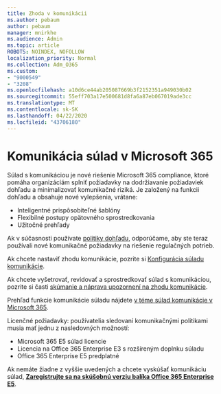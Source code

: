 ```yaml
---
title: Zhoda v komunikácii
ms.author: pebaum
author: pebaum
manager: mnirkhe
ms.audience: Admin
ms.topic: article
ROBOTS: NOINDEX, NOFOLLOW
localization_priority: Normal
ms.collection: Adm_O365
ms.custom:
- "9000549"
- "3208"
ms.openlocfilehash: a10d6ce44ab205087669b3f2152351a949030b02
ms.sourcegitcommit: 55eff703a17e500681d8fa6a87eb067019ade3cc
ms.translationtype: MT
ms.contentlocale: sk-SK
ms.lasthandoff: 04/22/2020
ms.locfileid: "43706180"
---
```

# <a name="communication-compliance-in-microsoft-365"></a>Komunikácia súlad v Microsoft 365

Súlad s komunikáciou je nové riešenie Microsoft 365 compliance, ktoré pomáha organizáciám splniť požiadavky na dodržiavanie požiadaviek dohľadu a minimalizovať komunikačné riziká. Je založený na funkcii dohľadu a obsahuje nové vylepšenia, vrátane:

- Inteligentné prispôsobiteľné šablóny
- Flexibilné postupy opätovného sprostredkovania
- Užitočné prehľady

Ak v súčasnosti používate [politiky dohľadu](https://docs.microsoft.com/microsoft-365/compliance/supervision-policies), odporúčame, aby ste teraz používali nové komunikačné požiadavky na riešenie regulačných potrieb.

Ak chcete nastaviť zhodu komunikácie, pozrite si [Konfigurácia súladu komunikácie](https://docs.microsoft.com/microsoft-365/compliance/communication-compliance-configure).

Ak chcete vyšetrovať, revidovať a sprostredkovať súlad s komunikáciou, pozrite si časti [skúmanie a náprava upozornení na zhodu komunikácie](https://docs.microsoft.com/microsoft-365/compliance/communication-compliance-investigate-remediate).

Prehľad funkcie komunikácie súladu nájdete [v téme súlad komunikácie v Microsoft 365](https://docs.microsoft.com/microsoft-365/compliance/communication-compliance).

Licenčné požiadavky: používatelia sledovaní komunikačnými politikami musia mať jednu z nasledovných možností:

- Microsoft 365 E5 súlad licencie
- Licencia na Office 365 Enterprise E3 s rozšíreným doplnku súladu
- Office 365 Enterprise E5 predplatné

Ak nemáte žiadne z vyššie uvedených a chcete vyskúšať komunikáciu súlad, **[Zaregistrujte sa na skúšobnú verziu balíka Office 365 Enterprise E5](https://go.microsoft.com/fwlink/p/?LinkID=698279)**.